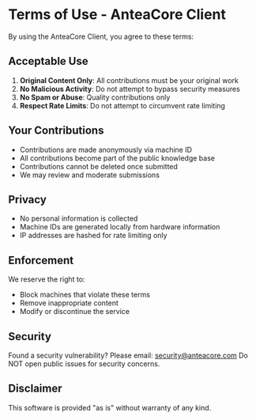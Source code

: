 # Terms of Use - AnteaCore Client

By using the AnteaCore Client, you agree to these terms:

## Acceptable Use

1. **Original Content Only**: All contributions must be your original work
2. **No Malicious Activity**: Do not attempt to bypass security measures
3. **No Spam or Abuse**: Quality contributions only
4. **Respect Rate Limits**: Do not attempt to circumvent rate limiting

## Your Contributions

- Contributions are made anonymously via machine ID
- All contributions become part of the public knowledge base
- Contributions cannot be deleted once submitted
- We may review and moderate submissions

## Privacy

- No personal information is collected
- Machine IDs are generated locally from hardware information
- IP addresses are hashed for rate limiting only

## Enforcement

We reserve the right to:
- Block machines that violate these terms
- Remove inappropriate content
- Modify or discontinue the service

## Security

Found a security vulnerability? Please email: security@anteacore.com
Do NOT open public issues for security concerns.

## Disclaimer

This software is provided "as is" without warranty of any kind.